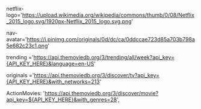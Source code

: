 netflix-logo='https://upload.wikimedia.org/wikipedia/commons/thumb/0/08/Netflix_2015_logo.svg/1920px-Netflix_2015_logo.svg.png'


nav-avatar='https://i.pinimg.com/originals/0d/dc/ca/0ddccae723d85a703b798a5e682c23c1.png'


trending ='https://api.themoviedb.org/3/trending/all/week?api_key={API_KEY_HERE}&language=en-US'

originals ='https://api.themoviedb.org/3/discover/tv?api_key={API_KEY_HERE}&with_networks=213'

ActionMovies: 'https://api.themoviedb.org/3/discover/movie?api_key=${API_KEY_HERE}&with_genres=28',